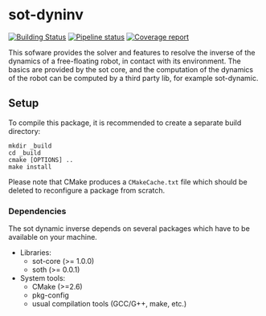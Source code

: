 sot-dyninv
==========

[![Building Status](https://travis-ci.org/stack-of-tasks/sot-dyninv.svg?branch=master)](https://travis-ci.org/stack-of-tasks/sot-dyninv)
[![Pipeline status](https://gepgitlab.laas.fr/stack-of-tasks/sot-dyninv/badges/master/pipeline.svg)](https://gepgitlab.laas.fr/stack-of-tasks/sot-dyninv/commits/master)
[![Coverage report](https://gepgitlab.laas.fr/stack-of-tasks/sot-dyninv/badges/master/coverage.svg?job=doc-coverage)](http://projects.laas.fr/stack-of-tasks/doc/stack-of-tasks/sot-dyninv/master/coverage/)


This sofware provides the solver and features to resolve the inverse of the
dynamics of a free-floating robot, in contact with its environment.  The basics
are provided by the sot core, and the computation of the dynamics of the robot
can be computed by a third party lib, for example sot-dynamic.


Setup
-----

To compile this package, it is recommended to create a separate build
directory:

    mkdir _build
    cd _build
    cmake [OPTIONS] ..
    make install

Please note that CMake produces a `CMakeCache.txt` file which should
be deleted to reconfigure a package from scratch.


### Dependencies

The sot dynamic inverse depends on several packages which
have to be available on your machine.

 - Libraries:
   - sot-core (>= 1.0.0)
   - soth (>= 0.0.1)
 - System tools:
   - CMake (>=2.6)
   - pkg-config
   - usual compilation tools (GCC/G++, make, etc.)


[sot-core]: http://github.com/stack-of-tasks/sot-core
[soth]: https://github.com/stack-of-tasks/soth.git
